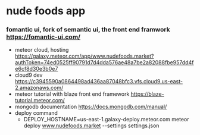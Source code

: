 # nude foods app
### fomantic ui, fork of semantic ui, the front end framwork https://fomantic-ui.com/
* meteor cloud, hosting https://galaxy.meteor.com/app/www.nudefoods.market?authToken=74ed0525ff90791d7d4dda576ae48a7be2a82088fbe957dd4fe6cf8d30e3b0e7
* cloud9 dev https://c3945590a0864498ad436aa87048bfc3.vfs.cloud9.us-east-2.amazonaws.com/
* meteor tutorial with blaze front end framework https://blaze-tutorial.meteor.com/
* mongodb documentation https://docs.mongodb.com/manual/
* deploy command 
  * DEPLOY_HOSTNAME=us-east-1.galaxy-deploy.meteor.com meteor deploy www.nudefoods.market --settings settings.json
